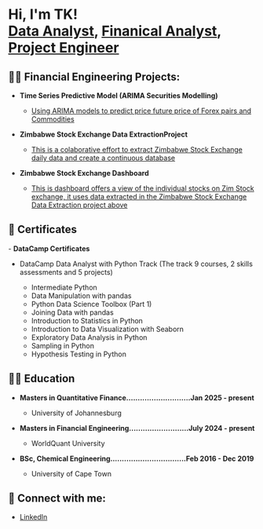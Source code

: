 <h1>Hi, I'm TK! <br/><a href="https://github.com/joshmadakor1">Data Analyst</a>, <a href="https://www.linkedin.com/in/joshmadakor/">Finanical Analyst</a>, <a href="https://www.youtube.com/c/joshmadakor">Project Engineer</a></h1>

<h2>👨‍💻 Financial Engineering Projects:</h2>

- <b>Time Series Predictive Model (ARIMA Securities Modelling)</b>
  - [Using ARIMA models to predict price future price of Forex pairs and Commodities](https://github.com/Teekaynium/Time-Series-Prediction)

- <b>Zimbabwe Stock Exchange Data ExtractionProject</b>
  - [This is a colaborative effort to extract Zimbabwe Stock Exchange daily data and create a continuous database](https://github.com/Teekaynium/ZimStock-Project.git)

- <b>Zimbabwe Stock Exchange Dashboard</b>
  - [This is dashboard offers a view of the individual stocks on Zim Stock exchange, it uses data extracted in the Zimbabwe Stock Exchange Data Extraction project above](https://github.com/Teekaynium/ZimStock-Project.git)

<h2>📜 Certificates</h2>
- <b>DataCamp Certificates</b>

  - DataCamp Data Analyst with Python Track (The track 9 courses, 2 skills     assessments and 5 projects)
  
    - Intermediate Python
    - Data Manipulation with pandas
    - Python Data Science Toolbox (Part 1)
    - Joining Data with pandas
    - Introduction to Statistics in Python
    - Introduction to Data Visualization with Seaborn
    - Exploratory Data Analysis in Python
    - Sampling in Python
    - Hypothesis Testing in Python

<h2>👨‍🎓 Education</h2>

- <b>Masters in Quantitative Finance............................Jan 2025 - present</b>

  - University of Johannesburg

- <b>Masters in Financial Engineering..........................July 2024 - present</b>

  - WorldQuant University

- <b>BSc, Chemical Engineering.................................Feb 2016 - Dec 2019</b>

   - University of Cape Town 


<h2> 🤳 Connect with me:</h2>

- [LinkedIn](https://www.linkedin.com/in/takudzwa-ngwenya-100166138/)

